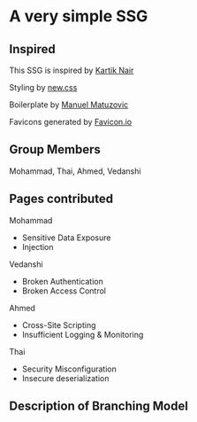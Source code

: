 # A very simple SSG

## Inspired

This SSG is inspired by [Kartik Nair](https://github.com/kartiknair/blog)

Styling by [new.css](https://github.com/xz/new.css)

Boilerplate by [Manuel Matuzovic](https://www.matuzo.at/blog/html-boilerplate/)

Favicons generated by [Favicon.io](https://favicon.io/emoji-favicons/)

## Group Members
Mohammad, Thai, Ahmed, Vedanshi

## Pages contributed
Mohammad
- Sensitive Data Exposure
- Injection

Vedanshi
- Broken Authentication
- Broken Access Control

Ahmed
- Cross-Site Scripting
- Insufficient Logging & Monitoring

Thai
- Security Misconfiguration
- Insecure deserialization 

## Description of Branching Model
